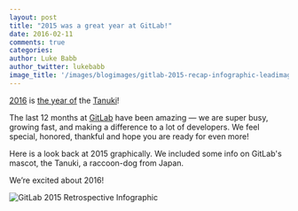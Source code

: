 ```yaml
---
layout: post
title: "2015 was a great year at GitLab!"
date: 2016-02-11
comments: true
categories:
author: Luke Babb
author_twitter: lukebabb
image_title: '/images/blogimages/gitlab-2015-recap-infographic-leadimage.png'
---
```


[2016](http://nymag.com/following/2016/01/everyones-crazy-about-this-japanese-raccoon-dog.html)
is
[the year of](http://mashable.com/2016/01/26/raccoon-dog/#5qybqogFK5qz) the
[Tanuki](http://edition.cnn.com/2016/01/27/travel/raccoon-dog-tanuki-named-tanu-feat/)!

The last 12 months at [GitLab](http://about.gitlab.com) have been amazing — we are super busy, growing fast, 
and making a difference to a lot of developers.
We feel special, honored, thankful and hope you are ready for even more!

Here is a look back at 2015 graphically. 
We included some info on GitLab's mascot, the Tanuki, a raccoon-dog from Japan. 

<!-- more -->

We’re excited about 2016!

![GitLab 2015 Retrospective Infographic](/images/blogimages/gitlab-2015-recap-infographic-awesome.png)

